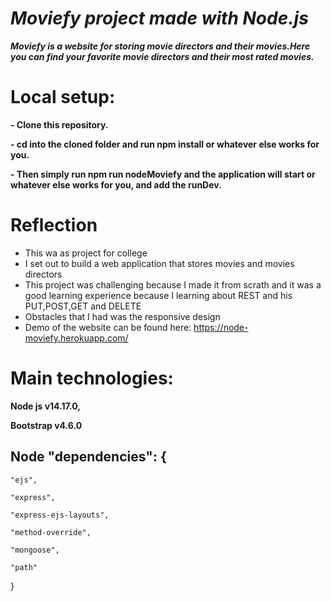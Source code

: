 # *Moviefy project made with Node.js*

***Moviefy is a website for storing movie directors and their movies.Here you can find your favorite movie directors and their most rated movies.*** 


# Local setup:

**- Clone this repository.**

**- cd into the cloned folder and run npm install or whatever else works for you.**

**- Then simply run npm run nodeMoviefy and the application will start or whatever else works for you, and add the runDev.**

# Reflection

  - This wa as project for college
  - I set out to build a web application that stores movies and movies directors
  - This project was challenging because I made it from scrath and it was a good learning experience because I learning about REST and his PUT,POST,GET and DELETE
  - Obstacles that I had was the responsive design
  - Demo of the website can be found here: https://node-moviefy.herokuapp.com/

# Main technologies:

**Node js v14.17.0,**

**Bootstrap v4.6.0**

## Node "dependencies": {

    "ejs",
	
    "express",
	
    "express-ejs-layouts",
	
    "method-override",
	
    "mongoose",
	
    "path"
}
